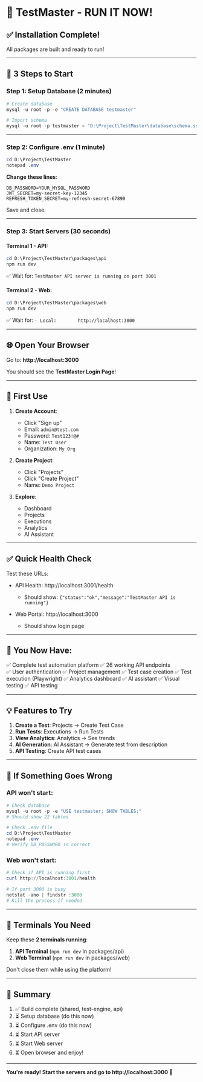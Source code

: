# 🚀 TestMaster - RUN IT NOW!

## ✅ **Installation Complete!**

All packages are built and ready to run!

---

## 🎯 **3 Steps to Start**

### Step 1: Setup Database (2 minutes)

```powershell
# Create database
mysql -u root -p -e "CREATE DATABASE testmaster"

# Import schema  
mysql -u root -p testmaster < "D:\Project\TestMaster\database\schema.sql"
```

---

### Step 2: Configure .env (1 minute)

```powershell
cd D:\Project\TestMaster
notepad .env
```

**Change these lines**:
```env
DB_PASSWORD=YOUR_MYSQL_PASSWORD
JWT_SECRET=my-secret-key-12345
REFRESH_TOKEN_SECRET=my-refresh-secret-67890
```

Save and close.

---

### Step 3: Start Servers (30 seconds)

#### Terminal 1 - API:
```powershell
cd D:\Project\TestMaster\packages\api
npm run dev
```

✅ Wait for: `TestMaster API server is running on port 3001`

#### Terminal 2 - Web:
```powershell
cd D:\Project\TestMaster\packages\web  
npm run dev
```

✅ Wait for: `- Local:        http://localhost:3000`

---

## 🌐 **Open Your Browser**

Go to: **http://localhost:3000**

You should see the **TestMaster Login Page**!

---

## 🎉 **First Use**

1. **Create Account**:
   - Click "Sign up"
   - Email: `admin@test.com`
   - Password: `Test123!@#`
   - Name: `Test User`
   - Organization: `My Org`

2. **Create Project**:
   - Click "Projects"
   - Click "Create Project"
   - Name: `Demo Project`

3. **Explore**:
   - Dashboard
   - Projects
   - Executions
   - Analytics
   - AI Assistant

---

## ✅ **Quick Health Check**

Test these URLs:

- API Health: http://localhost:3001/health
  - Should show: `{"status":"ok","message":"TestMaster API is running"}`

- Web Portal: http://localhost:3000
  - Should show login page

---

## 🎊 **You Now Have:**

✅ Complete test automation platform
✅ 26 working API endpoints  
✅ User authentication
✅ Project management
✅ Test case creation
✅ Test execution (Playwright)
✅ Analytics dashboard
✅ AI assistant
✅ Visual testing
✅ API testing

---

## 💡 **Features to Try**

1. **Create a Test**: Projects → Create Test Case
2. **Run Tests**: Executions → Run Tests
3. **View Analytics**: Analytics → See trends
4. **AI Generation**: AI Assistant → Generate test from description
5. **API Testing**: Create API test cases

---

## 🔧 **If Something Goes Wrong**

### API won't start:
```powershell
# Check database
mysql -u root -p -e "USE testmaster; SHOW TABLES;"
# Should show 22 tables

# Check .env file
cd D:\Project\TestMaster
notepad .env
# Verify DB_PASSWORD is correct
```

### Web won't start:
```powershell
# Check if API is running first
curl http://localhost:3001/health

# If port 3000 is busy
netstat -ano | findstr :3000
# Kill the process if needed
```

---

## 📝 **Terminals You Need**

Keep these **2 terminals running**:

1. **API Terminal** (`npm run dev` in packages/api)
2. **Web Terminal** (`npm run dev` in packages/web)

Don't close them while using the platform!

---

## 🎯 **Summary**

1. ✅ Build complete (shared, test-engine, api)
2. ⏳ Setup database (do this now)
3. ⏳ Configure .env (do this now)
4. ⏳ Start API server
5. ⏳ Start Web server
6. ⏳ Open browser and enjoy!

---

**You're ready! Start the servers and go to http://localhost:3000** 🚀
